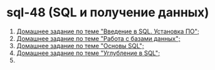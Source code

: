 # sql-48 (SQL и получение данных)

1. [Домашнее задание по теме "Введение в SQL. Установка ПО";](src/part1.1/readme.md)
2. [Домашнее задание по теме "Работа с базами данных";](src/part1.2/readme.md)
3. [Домашнее задание по теме "Основы SQL";](src/part1.3/readme.md)
4. [Домашнее задание по теме "Углубление в SQL";](src/part1.4/readme.md)
5. 